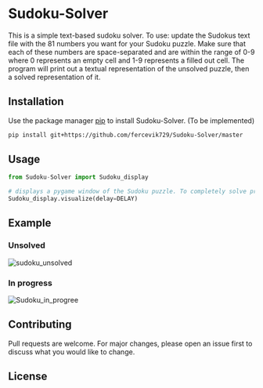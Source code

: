 # Sudoku-Solver
This is a simple text-based sudoku solver.
To use: update the Sudokus text file with the 81 numbers you want for your Sudoku puzzle.
Make sure that each of these numbers are space-separated and are within the range of 0-9
where 0 represents an empty cell and 1-9 represents a filled out cell. The program will
print out a textual representation of the unsolved puzzle, then a solved representation of
it.

## Installation

Use the package manager [pip](https://pip.pypa.io/en/stable/) to install Sudoku-Solver.
(To be implemented)
```bash
pip install git+https://github.com/fercevik729/Sudoku-Solver/master
```

## Usage

```python
from Sudoku-Solver import Sudoku_display

# displays a pygame window of the Sudoku puzzle. To completely solve press SPACEBAR. At the end after 5 seconds it will close and print out the time it took to solve it
Sudoku_display.visualize(delay=DELAY)

```

## Example

### Unsolved
![sudoku_unsolved](https://user-images.githubusercontent.com/62676762/139597870-227b5b12-095d-421a-bba9-86830e82c156.png)

### In progress
![Sudoku_in_progree](https://user-images.githubusercontent.com/62676762/139597903-537c4e87-258e-4034-922a-e365fb7fcd92.png)


## Contributing
Pull requests are welcome. For major changes, please open an issue first to discuss what you would like to change.


## License
